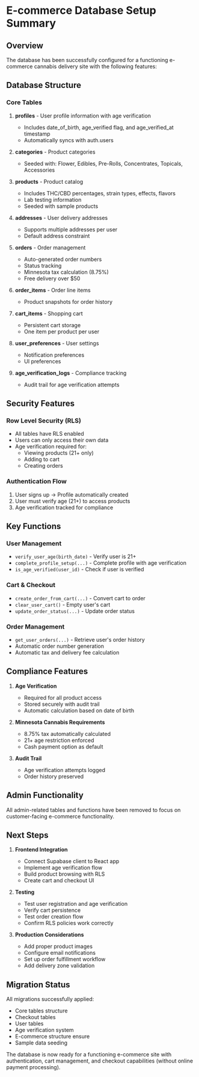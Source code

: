 # E-commerce Database Setup Summary

## Overview

The database has been successfully configured for a functioning e-commerce cannabis delivery site with the following features:

## Database Structure

### Core Tables

1. **profiles** - User profile information with age verification
   - Includes date_of_birth, age_verified flag, and age_verified_at timestamp
   - Automatically syncs with auth.users

2. **categories** - Product categories
   - Seeded with: Flower, Edibles, Pre-Rolls, Concentrates, Topicals, Accessories

3. **products** - Product catalog
   - Includes THC/CBD percentages, strain types, effects, flavors
   - Lab testing information
   - Seeded with sample products

4. **addresses** - User delivery addresses
   - Supports multiple addresses per user
   - Default address constraint

5. **orders** - Order management
   - Auto-generated order numbers
   - Status tracking
   - Minnesota tax calculation (8.75%)
   - Free delivery over $50

6. **order_items** - Order line items
   - Product snapshots for order history

7. **cart_items** - Shopping cart
   - Persistent cart storage
   - One item per product per user

8. **user_preferences** - User settings
   - Notification preferences
   - UI preferences

9. **age_verification_logs** - Compliance tracking
   - Audit trail for age verification attempts

## Security Features

### Row Level Security (RLS)

- All tables have RLS enabled
- Users can only access their own data
- Age verification required for:
  - Viewing products (21+ only)
  - Adding to cart
  - Creating orders

### Authentication Flow

1. User signs up → Profile automatically created
2. User must verify age (21+) to access products
3. Age verification tracked for compliance

## Key Functions

### User Management

- `verify_user_age(birth_date)` - Verify user is 21+
- `complete_profile_setup(...)` - Complete profile with age verification
- `is_age_verified(user_id)` - Check if user is verified

### Cart & Checkout

- `create_order_from_cart(...)` - Convert cart to order
- `clear_user_cart()` - Empty user's cart
- `update_order_status(...)` - Update order status

### Order Management

- `get_user_orders(...)` - Retrieve user's order history
- Automatic order number generation
- Automatic tax and delivery fee calculation

## Compliance Features

1. **Age Verification**
   - Required for all product access
   - Stored securely with audit trail
   - Automatic calculation based on date of birth

2. **Minnesota Cannabis Requirements**
   - 8.75% tax automatically calculated
   - 21+ age restriction enforced
   - Cash payment option as default

3. **Audit Trail**
   - Age verification attempts logged
   - Order history preserved

## Admin Functionality

All admin-related tables and functions have been removed to focus on customer-facing e-commerce functionality.

## Next Steps

1. **Frontend Integration**
   - Connect Supabase client to React app
   - Implement age verification flow
   - Build product browsing with RLS
   - Create cart and checkout UI

2. **Testing**
   - Test user registration and age verification
   - Verify cart persistence
   - Test order creation flow
   - Confirm RLS policies work correctly

3. **Production Considerations**
   - Add proper product images
   - Configure email notifications
   - Set up order fulfillment workflow
   - Add delivery zone validation

## Migration Status

All migrations successfully applied:

- Core tables structure
- Checkout tables
- User tables
- Age verification system
- E-commerce structure ensure
- Sample data seeding

The database is now ready for a functioning e-commerce site with authentication, cart management, and checkout capabilities (without online payment processing).
